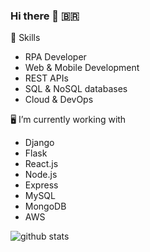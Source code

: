 ### Hi there 👋 🇧🇷


🤖 Skills
+ RPA Developer
+ Web & Mobile Development
+ REST APIs
+ SQL & NoSQL databases
+ Cloud & DevOps


🖥️ I’m currently working with
+ Django 
+ Flask
+ React.js
+ Node.js
+ Express
+ MySQL
+ MongoDB
+ AWS


![github stats](https://github-readme-stats.vercel.app/api?username=FehRoque&show_icons=true&theme=merko)


<!--
**FehRoque/FehRoque** is a ✨ _special_ ✨ repository because its `README.md` (this file) appears on your GitHub profile.

Here are some ideas to get you started:

- 🔭 I’m currently working on ...
- 🌱 I’m currently learning ...
- 👯 I’m looking to collaborate on ...
- 🤔 I’m looking for help with ...
- 💬 Ask me about ...
- 📫 How to reach me: ...
- 😄 Pronouns: ...
- ⚡ Fun fact: ...
-->

